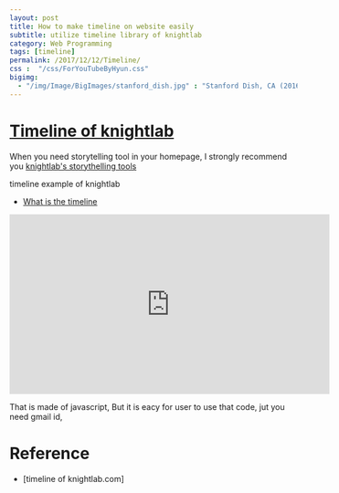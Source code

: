 ```yaml
---
layout: post
title: How to make timeline on website easily
subtitle: utilize timeline library of knightlab
category: Web Programming
tags: [timeline]
permalink: /2017/12/12/Timeline/
css :  "/css/ForYouTubeByHyun.css"
bigimg: 
  - "/img/Image/BigImages/stanford_dish.jpg" : "Stanford Dish, CA (2016)"
---
```




# [Timeline of knightlab](https://timeline.knightlab.com/)

  When you need storytelling tool in your homepage, I strongly recommend you [knightlab's storythelling tools](https://knightlab.northwestern.edu/)
 

<div id="tutorial-section">

  <div id="tutorial-title">timeline example of knightlab</div>

  <ul class="nav nav-pills">
    <li class="active"><a data-toggle="tab" href="#refrigerator">What is the timeline</a></li>
  </ul>


  <div class="tab-content">
    <div id="refrigerator" class="tab-pane fade in active">
      <iframe width="560" height="315" src="https://timeline.knightlab.com/examples/user-interface/index.html" frameborder="0" gesture="media" allow="encrypted-media" allowfullscreen></iframe>
    </div>
  </div>
</div>
 
  
  That is made of javascript, But it is eacy for user to use that code, jut you need gmail id, 
  
  
  
  
# Reference 

  - [timeline of knightlab.com]
